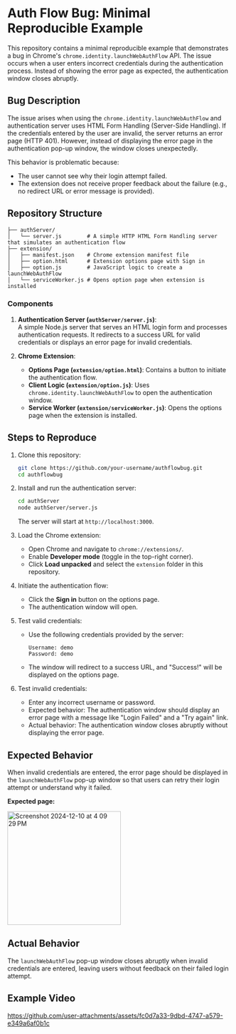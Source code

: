 # Auth Flow Bug: Minimal Reproducible Example

This repository contains a minimal reproducible example that demonstrates a bug in Chrome's `chrome.identity.launchWebAuthFlow` API. The issue occurs when a user enters incorrect credentials during the authentication process. Instead of showing the error page as expected, the authentication window closes abruptly.

## Bug Description

The issue arises when using the `chrome.identity.launchWebAuthFlow` and authentication server uses HTML Form Handling (Server-Side Handling). If the credentials entered by the user are invalid, the server returns an error page (HTTP 401). However, instead of displaying the error page in the authentication pop-up window, the window closes unexpectedly.

This behavior is problematic because:
- The user cannot see why their login attempt failed.
- The extension does not receive proper feedback about the failure (e.g., no redirect URL or error message is provided).

## Repository Structure

```
├── authServer/
│   └── server.js        # A simple HTTP HTML Form Handling server that simulates an authentication flow
├── extension/
│   ├── manifest.json    # Chrome extension manifest file
│   ├── option.html      # Extension options page with Sign in
│   ├── option.js        # JavaScript logic to create a launchWebAuthFlow
│   └── serviceWorker.js # Opens option page when extension is installed
```

### Components

1. **Authentication Server (`authServer/server.js`)**:  
   A simple Node.js server that serves an HTML login form and processes authentication requests. It redirects to a success URL for valid credentials or displays an error page for invalid credentials.

2. **Chrome Extension**:  
   - **Options Page (`extension/option.html`)**: Contains a button to initiate the authentication flow.
   - **Client Logic (`extension/option.js`)**: Uses `chrome.identity.launchWebAuthFlow` to open the authentication window.
   - **Service Worker (`extension/serviceWorker.js`)**: Opens the options page when the extension is installed.

## Steps to Reproduce

1. Clone this repository:
   ```bash
   git clone https://github.com/your-username/authflowbug.git
   cd authflowbug
   ```

2. Install and run the authentication server:
   ```bash
   cd authServer
   node authServer/server.js
   ```
   The server will start at `http://localhost:3000`.

3. Load the Chrome extension:
   - Open Chrome and navigate to `chrome://extensions/`.
   - Enable **Developer mode** (toggle in the top-right corner).
   - Click **Load unpacked** and select the `extension` folder in this repository.

4. Initiate the authentication flow:
   - Click the **Sign in** button on the options page.
   - The authentication window will open.

5. Test valid credentials:
   - Use the following credentials provided by the server:
     ```
     Username: demo
     Password: demo
     ```
   - The window will redirect to a success URL, and "Success!" will be displayed on the options page.

6. Test invalid credentials:
   - Enter any incorrect username or password.
   - Expected behavior: The authentication window should display an error page with a message like "Login Failed" and a "Try again" link.
   - Actual behavior: The authentication window closes abruptly without displaying the error page.

## Expected Behavior

When invalid credentials are entered, the error page should be displayed in the `launchWebAuthFlow` pop-up window so that users can retry their login attempt or understand why it failed.

**Expected page:**

<img width="255" alt="Screenshot 2024-12-10 at 4 09 29 PM" src="https://github.com/user-attachments/assets/353b45b7-9ba7-46ed-b70c-4ad62734af51">

## Actual Behavior

The `launchWebAuthFlow` pop-up window closes abruptly when invalid credentials are entered, leaving users without feedback on their failed login attempt.

## Example Video

https://github.com/user-attachments/assets/fc0d7a33-9dbd-4747-a579-e349a6af0b1c




